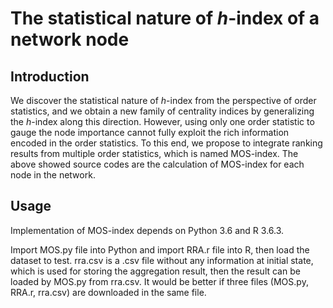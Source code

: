 # The statistical nature of *h*-index of a network node<br>

## Introduction<br>
We discover the statistical nature of *h*-index from the perspective of order statistics, and we obtain a new family of centrality indices by generalizing the *h*-index along this direction. 
However, using only one order statistic to gauge the node importance cannot fully exploit the rich information encoded in the order statistics. 
To this end, we propose to integrate ranking results from multiple order statistics, which is named MOS-index.
The above showed source codes are the calculation of MOS-index for each node in the network.

## Usage<br>
Implementation of MOS-index depends on Python 3.6 and R 3.6.3.<br>

Import MOS.py file into Python and import RRA.r file into R, then load the dataset to test.
rra.csv is a .csv file without any information at initial state, which is used for storing the aggregation result, then the result can be loaded by MOS.py from rra.csv.
It would be better if three files (MOS.py, RRA.r, rra.csv) are downloaded in the same file.
